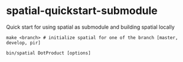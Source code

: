 # spatial-quickstart-submodule
Quick start for using spatial as submodule and building spatial locally

```
make <branch> # initialize spatial for one of the branch [master, develop, pir]

bin/spatial DotProduct [options]
```
